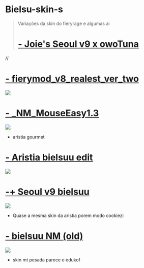 # Bielsu-skin-s
> Variações da skin do fieryrage e algumas ai 
> # [- Joie's Seoul v9 x owoTuna](https://drive.google.com/u/0/uc?export=download&confirm=F075&id=1PO2IeNKw9vF_IoStT3P3Xgtw8-PhVT6K)
//[]()
# [- fierymod_v8_realest_ver_two](https://cdn.discordapp.com/attachments/153594893908836352/821909838359166976/fierymod_v8_realest_ver_two.osk)
![](https://media.discordapp.net/attachments/848912199287308371/915044000493338685/Screenshot_74.png?width=1203&height=676)
# [- _NM_MouseEasy1.3](https://drive.google.com/u/0/uc?id=1XrA_U_EvexW7ueRwdN6VAaGkRiajhAd8&export=download)
![](https://media.discordapp.net/attachments/848912199287308371/915042212503486484/Screenshot_73.png?width=1214&height=676)
* aristia gourmet
# [- Aristia bielsuu edit](https://drive.google.com/u/0/uc?export=download&confirm=efIy&id=1s8OAUru9oQPhJ5kmGOee312DjJW6GbOV)
![](https://media.discordapp.net/attachments/848912199287308371/915037879842009108/Screenshot_70.png?width=1209&height=676)
# [-+ Seoul v9 bielsuu](https://drive.google.com/u/0/uc?export=download&confirm=yuOC&id=1SS564JW-ee_YahH-IgM4QmyK8YoZ_x7E)
![](https://media.discordapp.net/attachments/848912199287308371/915038725598240788/Screenshot_71.png?width=1196&height=676)
* Quase a mesma skin da aristia porem modo cookiezi
# [- bielsuu NM (old)](https://drive.google.com/u/0/uc?export=download&confirm=RvQq&id=1kohZ999jTtNTXu41FW0jcQlqbspvpTpN)
![](https://media.discordapp.net/attachments/848912199287308371/915040841729474620/Screenshot_72.png?width=1197&height=676)
* skin mt pesada parece o edukof
